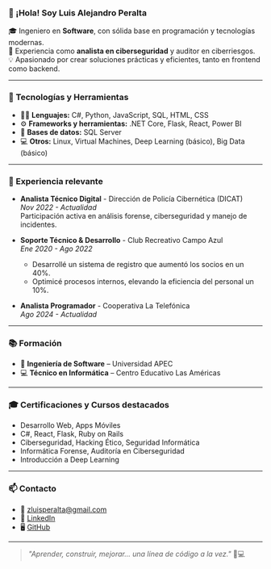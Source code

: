 ### 👋 ¡Hola! Soy Luis Alejandro Peralta

🎓 Ingeniero en **Software**, con sólida base en programación y tecnologías modernas.  
🔐 Experiencia como **analista en ciberseguridad** y auditor en ciberriesgos.  
💡 Apasionado por crear soluciones prácticas y eficientes, tanto en frontend como backend.

---

### 🧰 Tecnologías y Herramientas

- 👨‍💻 **Lenguajes:** C#, Python, JavaScript, SQL, HTML, CSS  
- ⚙️ **Frameworks y herramientas:** .NET Core, Flask, React, Power BI  
- 🧩 **Bases de datos:** SQL Server  
- 💻 **Otros:** Linux, Virtual Machines, Deep Learning (básico), Big Data (básico)

---

### 💼 Experiencia relevante

- **Analista Técnico Digital** - Dirección de Policía Cibernética (DICAT)  
  _Nov 2022 - Actualidad_  
  Participación activa en análisis forense, ciberseguridad y manejo de incidentes.

- **Soporte Técnico & Desarrollo** - Club Recreativo Campo Azul  
  _Ene 2020 - Ago 2022_  
  - Desarrollé un sistema de registro que aumentó los socios en un 40%.  
  - Optimicé procesos internos, elevando la eficiencia del personal un 10%.

- **Analista Programador** - Cooperativa La Telefónica  
  _Ago 2024 - Actualidad_

---

### 📚 Formación

- 🧠 **Ingeniería de Software** – Universidad APEC  
- 💻 **Técnico en Informática** – Centro Educativo Las Américas

---

### 🎓 Certificaciones y Cursos destacados

- Desarrollo Web, Apps Móviles  
- C#, React, Flask, Ruby on Rails  
- Ciberseguridad, Hacking Ético, Seguridad Informática  
- Informática Forense, Auditoría en Ciberseguridad  
- Introducción a Deep Learning

---

### 📫 Contacto

- 📧 zluisperalta@gmail.com  
- 🔗 [LinkedIn](https://www.linkedin.com/in/luis-peralta-510543179/)  
- 🖥️ [GitHub](https://github.com/tu_usuario)

---

> _"Aprender, construir, mejorar... una línea de código a la vez."_ 🧠💻
